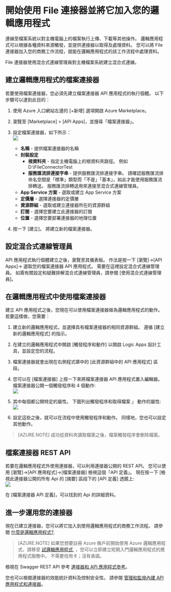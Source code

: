 <properties
    pageTitle="在 Logic Apps 中使用 File 連接器 | Microsoft Azure App Service"
    description="如何建立並設定 File 連接器或 API 應用程式，並在 Azure App Service 的邏輯應用程式中使用它"
    authors="rajeshramabathiran"
    manager="dwrede"
    editor=""
    services="app-service\logic"
    documentationCenter=""/>

<tags
    ms.service="app-service-logic"
    ms.workload="integration"
    ms.tgt_pltfrm="na"
    ms.devlang="na"
    ms.topic="article"
    ms.date="11/11/2015"
    ms.author="rajram"/>


# 開始使用 File 連接器並將它加入您的邏輯應用程式

連線至檔案系統以對主機電腦上的檔案執行上傳、下載等其他操作。 邏輯應用程式可以根據各種資料來源觸發，並提供連接器以取得及處理資料。 您可以將 File 連接器加入您的商務工作流程，就能在邏輯應用程式的該工作流程中處理資料。

File 連接器使用混合式連線管理員對主機檔案系統建立混合式連線。

## 建立邏輯應用程式的檔案連接器

若要使用檔案連接器，您必須先建立檔案連接器 API 應用程式的執行個體。 以下步驟可以達到此目的：

1.  使用 Azure 入口網站左邊的 [+新增] 選項開啟 Azure Marketplace。
2.  瀏覽至 [Marketplace] > [API Apps]，並搜尋「檔案連接器」。
3.  設定檔案連接器，如下所示：  
![][1]

    - **名稱** - 提供檔案連接器的名稱
    - **封裝設定**
        - **根資料夾** - 指定主機電腦上的根資料夾路徑。 例如 D:\FileConnectorTest
        - **服務匯流排連接字串** - 提供服務匯流排連接字串。 請確認服務匯流排命名空間是「標準」類型而「不是」「基本」，如此才能使用服務匯流排轉送。 服務匯流排轉送用來連接至混合式連線管理員。
    - **App Service 方案** - 選取或建立 App Service 方案
    - **定價層** - 選擇連接器的定價層
    - **資源群組** - 選取或建立連接器所在的資源群組
    - **訂閱** - 選擇您要建立此連接器的訂閱
    - **位置** - 選擇您要部署連接器的地理位置

4. 按一下 [建立]。 將建立新的檔案連接器。

## 設定混合式連線管理員

API 應用程式執行個體建立之後，瀏覽至其儀表板。 作法是按一下 [瀏覽]->[API Apps]-> 選取您的檔案連接器 API 應用程式。 需要在這裡設定混合式連線管理員。
如需有關設定和疑難排解混合式連線管理員，請參閱 [使用混合式連線管理員]。

## 在邏輯應用程式中使用檔案連接器

建立 API 應用程式之後，您現在可以使用檔案連接器做為邏輯應用程式的動作。 若要這樣做，您需要：

1.  建立新的邏輯應用程式，並選擇具有檔案連接器的相同資源群組。 遵循 [建立新的邏輯應用程式] 的指示。

2.  在建立的邏輯應用程式中開啟 [觸發程序和動作] 以開啟 Logic Apps 設計工具，並設定您的流程。

3.  檔案連接器就會出現在右側程式庫中的 [此資源群組中的 API 應用程式] 區段。

4.  您可以在 [檔案連接器] 上按一下來將檔案連接器 API 應用程式置入編輯器。 檔案連接器公開一個觸發程序和 4 個動作:  
![][5]

6.  其中每個都公開特定的屬性。 下圖列出觸發程序和取得檔案 」 動作的屬性:  
![][6]

7. 設定這些之後，就可以在流程中使用觸發程序和動作。 同樣地，您也可以設定其他動作。

> [AZURE.NOTE] 成功從資料夾讀取檔案之後，檔案觸發程序會刪除檔案。

## 檔案連接器 REST API

若要在邏輯應用程式外使用連接器，可以利用連接器公開的 REST API。 您可以使用 [瀏覽]->[API 應用程式]->[檔案連接器] 檢視這個「API 定義」。 現在按一下 [檢視此連接器公開的所有 Api 的 [摘要] 區段下的 [API 定義] 透鏡上:  
![][7]

在 [檔案連接器 API 定義]，可以找到的 Api 的詳細資料。

## 進一步運用您的連接器

現在已建立連接器，您可以將它加入到使用邏輯應用程式的商務工作流程。 請參閱 [什麼是邏輯應用程式?](app-service-logic-what-are-logic-apps.md).
>[AZURE.NOTE] 如果您想要註冊 Azure 帳戶前開始使用 Azure 邏輯應用程式，請移至 [試邏輯應用程式](https://tryappservice.azure.com/?appservice=logic), ，您可以立即建立短期入門邏輯應用程式的應用程式服務中。 不需要信用卡；沒有承諾。

檢視在 Swagger REST API 參考 [連接器和 API 應用程式參考](http://go.microsoft.com/fwlink/p/?LinkId=529766)。

您也可以檢閱連接器的效能統計資料及控制安全性。 請參閱 [管理和監視內建 API 應用程式和連接器](app-service-logic-monitor-your-connectors.md)。




[1]: ./media/app-service-logic-connector-file/img1.PNG 
[5]: ./media/app-service-logic-connector-file/img5.PNG 
[6]: ./media/app-service-logic-connector-file/img6.PNG 
[7]: ./media/app-service-logic-connector-file/img7.PNG 
[create a new logic app]: app-service-logic-create-a-logic-app.md 
[file connector api definition]: https://msdn.microsoft.com/library/dn936296.aspx 
[using the hybrid connection manager]: app-service-logic-hybrid-connection-manager.md 

